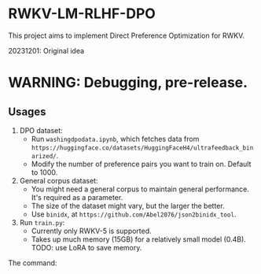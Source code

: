 # RWKV-LM-RLHF-DPO

This project aims to implement Direct Preference Optimization for RWKV. 

20231201: Original idea

# WARNING: Debugging, pre-release.

## Usages
1. DPO dataset:
   - Run `washingdpodata.ipynb`, which fetches data from `https://huggingface.co/datasets/HuggingFaceH4/ultrafeedback_binarized/`.
   - Modify the number of preference pairs you want to train on. Default to 1000.
2. General corpus dataset:
   - You might need a general corpus to maintain general performance. It's required as a parameter.
   - The size of the dataset might vary, but the larger the better.
   - Use `binidx`, at `https://github.com/Abel2076/json2binidx_tool`.
3. Run `train.py`:
   - Currently only RWKV-5 is supported.
   - Takes up much memory (15GB) for a relatively small model (0.4B). TODO: use LoRA to save memory.

The command:
